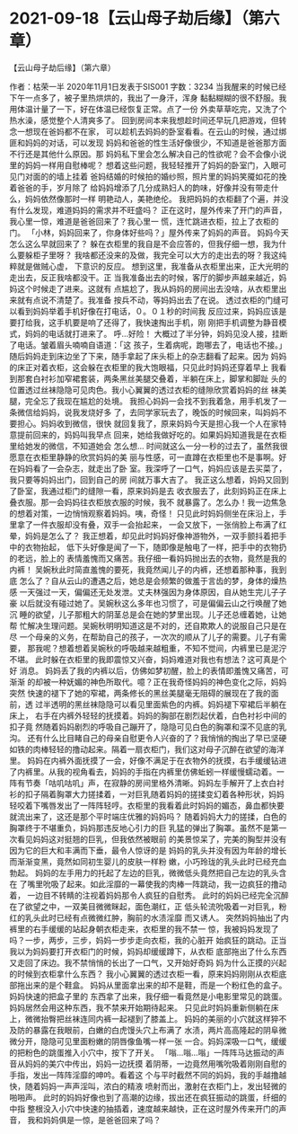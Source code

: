 # 2021-09-18【云山母子劫后缘】（第六章）



【云山母子劫后缘】（第六章）



作者：枯荣一半 2020年11月1日发表于SIS001 字数：3234
当我醒来的时候已经下午一点多了，被子里热烘烘的，我出了一身汗，浑身 黏黏糊糊的很不舒服。我用体温计量了一下，好在体温已经恢复正常。点了一份 外卖草草吃完，又洗了个热水澡，感觉整个人清爽多了。
回到房间本来我想趁时间还早玩几把游戏，但转念一想现在爸妈都不在家， 可以趁机去妈妈的卧室看看。在云山的时候，通过绑匪和妈妈的对话，可以发现 妈妈和爸爸的性生活好像很少，不知道是爸爸那方面不行还是其他什么原因。那 妈妈私下里会怎么解决自己的性欲呢？会不会像小说里的妈妈一样用自慰棒呢？
想着这些问题，我轻轻推开了妈妈的卧室门，入眼可见门对面的的墙上挂着 爸妈结婚的时候拍的婚纱照，照片里的妈妈笑魇如花的挽着爸爸的手，岁月除了 给妈妈增添了几分成熟妇人的韵味，好像并没有带走什么，妈妈依然像那时一样 明艳动人，美艳绝伦。
我把妈妈的衣柜翻了个遍，并没有什么发现，难道妈妈的需求并不旺盛吗？ 正在这时，屋外传来了开门的声音，我心里一惊，难道是爸爸回来了？我心里一 慌，连忙跳进衣柜，拉上了衣柜的门。
「小林，妈妈回来了，你身体好些吗？」屋外传来了妈妈的声音。
妈妈今天怎么这么早就回来了？
躲在衣柜里的我自是不会应答的，但我仔细一想，我为什么要躲柜子里呀？ 我啥都还没来的及做，我完全可以大方的走出去的呀？我这纯粹就是做贼心虚， 下意识的反应。
想到这里，我准备从衣柜里出来，正大光明的走出去，反正我啥都没干。正 当我准备出去的时候，客厅的脚步声越来越近，妈妈这个时候走了进来。这就有 点尴尬了，我从妈妈的房间出去没啥，从衣柜里出来就有点说不清楚了。我准备 按兵不动，等妈妈出去了在说。
透过衣柜的门缝可以看到妈妈举着手机好像在打电话，０。０１秒的时间我 反应过来，妈妈应该是要打给我，这手机要是响了还得了，我快速掏出手机，刚 刚把手机调整为静音模式，妈妈的电话就打进来了。
呼…好险！
大概过了半分钟，妈妈见没人接，挂断了电话。皱着眉头喃喃自语道：「这 孩子，生着病呢，跑哪去了，电话也不接。」
随后妈妈走到床边坐了下来，随手拿起了床头柜上的杂志翻看了起来。因为 妈妈的床正对着衣柜，这会躲在衣柜里的我大饱眼福，只见此时妈妈还穿着早上 我看到那套白衬衫加窄裙套装，两条黑丝美腿交叠着，半躺在床上，脚掌和脚趾 头的位置透过丝袜隐隐可见肉色。我小心翼翼的透过衣柜的缝隙欣赏着妈妈的丝 袜美腿，完全忘了我现在尴尬的处境。
我担心妈妈一会找不到我着急，用手机发了一条微信给妈妈，说我发烧好多 了，去同学家玩去了，晚饭的时候回来，叫妈妈不要担心。妈妈收到微信，很快 就回复我了，原来妈妈今天是担心我一个人在家特意提前回来的，妈妈叫我早点 回来，她给我做好吃的。如果妈妈知道我是在衣柜里给她发的微信，不知道她会 怎么想…
时间就这么一分一秒的过去了，虽然我很愿意在衣柜里静静的欣赏妈妈的美 丽与性感，可一直蹲在衣柜里也不是事啊。好在妈妈看了一会杂志，就走出了卧 室。我深呼了一口气，妈妈应该是去买菜了，我只要等妈妈出门，回到自己的房 间就万事大吉了。
我正这么想着，妈妈又回到了卧室，我通过柜门的缝隙一看，原来妈妈是去 收衣服去了，此刻妈妈正在床上叠衣服。那一会妈妈往衣柜放衣服的时候，我不 就暴露了。怎么办！我一边焦急的想着对策，一边悄悄观察着妈妈。咦，奇怪！
只见此时妈妈侧坐在床沿上，手里拿了一件衣服却没有叠，双手一会抬起来， 一会又放下，一张俏脸上布满了红晕，妈妈是怎么了？
我正想着，却见此时妈妈好像神游物外，一双手颤抖着把手中的衣物抬起， 低下头好像是闻了一下，随即像是触电了一样，把手中的衣物扔的老远，脸上的 表情羞愧而又痛苦。我仔细一看妈妈抛出去的衣物，竟然是我的内裤！
吴婉秋此时简直羞愧的要死，我竟然闻儿子的内裤，还想着那种事，我到底 怎么了？自从云山的遭遇之后，她总是会频繁的做羞于言齿的梦，身体的燥热感 一天强过一天，偏偏还无处发泄。丈夫林强因为身体原因，自从她生完儿子子豪 以后就没有碰过她了。吴婉秋这么多年也习惯了，可是偏偏云山之行唤醒了她沉 睡的欲望，儿子那粗大的阴茎总是会在她的梦里出现。儿子还总缠着她，让她帮 忙解决生理问题。吴婉秋明明知道这是不对的，还自欺欺人的说服自己只是在尽 一个母亲的义务，在帮助自己的孩子，一次次的顺从了儿子的需要。儿子有需要， 那我呢？想着想着吴婉秋的呼吸越来越粗重，不知不觉间，内裤里已是泥泞不堪。
此时躲在衣柜里的我即震惊又兴奋，妈妈难道对我也有想法？这可真是个好 消息。
妈妈丢了我的内裤以后，仿佛如梦初醒，脸上的表情即羞愧又痛苦，可渐渐 的却被一种妩媚的神色所取代。噫？正在我奇怪妈妈的神色变化之际，妈妈突然 快速的褪下了她的窄裙，两条修长的黑丝美腿毫无阻碍的展现在了我的面前，透 过半透明的黑丝袜隐隐可以看见里面紫色的内裤。妈妈褪下窄裙后半躺在床上， 右手在内裤外轻轻的抚摸着。妈妈的胸部在剧烈起伏着，白色衬衫中间的扣子竟 然随着妈妈剧烈的呼吸自己蹦开了，隐隐可见白色的胸罩和深不见底的乳沟。
还有什么比目睹自己的母亲自慰更令人兴奋的了？我悄悄的掏出了早已坚硬 如铁的肉棒轻轻的撸动起来。隔着一扇衣柜门，我们这对母子沉醉在欲望的海洋 里。
妈妈在内裤外面抚摸了一会，好像不满足于在衣物外的抚摸，右手缓缓钻进 了内裤里。从我的视角看去，妈妈的手指在内裤里仿佛蚯蚓一样缓慢蠕动着。一 阵有节奏「咕叽咕叽」声，在寂静的房间里格外清晰。妈妈左手解开了上衣白衬 衫的扣子隔着胸罩大力搓揉着，一对巨乳随着妈妈的搓揉变幻着各种形状，妈妈 轻咬着下嘴唇发出了一阵阵轻哼。衣柜里的我看着此时妈妈的媚态，鼻血都快要 就流出来了，这还是那个平时端庄优雅的妈妈吗？
随着妈妈大力的搓揉，白色的胸罩终于不堪重负，妈妈那违反地心引力的巨 乳猛的弹出了胸罩。虽然不是第一次看见妈妈这对挺翘的巨乳，但我依然被眼前 的美景惊呆了，完美的胸型并没有因为它的巨大和丰满而下垂，最令人惊讶的是 妈妈的乳头并没有因为年龄的增长而渐渐变黑，竟然如同初生婴儿的皮肤一样粉 嫩，小巧玲珑的乳头此时已经充血勃起。
妈妈的左手用力的托起了左边的巨乳，微微低头竟然把自己左边的乳头含在 了嘴里吮吸了起来。如此淫靡的一幕使我的肉棒一阵跳动，我一边疯狂的撸动着， 一边目不转睛的注视着妈妈那令人疯狂的自慰秀。
此时的妈妈已经完全沉醉在了欲望之中，一双美目微微眯起，面色潮红，正 低头轮流吮吸着一对巨乳，粉红的乳头此时已经有点微微红肿，胸前的水渍淫靡 而又诱人。
突然妈妈抽出了内裤里的右手缓缓的站起身朝衣柜走来，衣柜里的我不禁一 惊，我被妈妈发现了吗？一步，两步，三步，妈妈一步步走向衣柜，我的心脏开 始疯狂的跳动。正当我以为妈妈要打开衣柜门的时候，妈妈却缓缓蹲下，从衣柜 底部拖出了什么东西又走回了床边。我不禁悄悄的长出了一口气，又开始好奇妈 妈为什么正摸的兴起的时候到衣柜拿什么东西？
我小心翼翼的透过衣柜一看，原来妈妈刚刚从衣柜底部拖出来的是个鞋盒。 妈妈从里面拿出来的却不是鞋，而是一个粉红色的盒子。妈妈快速的把盒子里的 东西拿了出来，我仔细一看竟然是小电影里常见的跳蛋。
妈妈居然会用这种东西，我不禁来开始期待起来。
只见此时妈妈重新侧躺在床上，微微抬臀把丝袜连同内裤一起褪到了膝盖上。 妈妈的美丽的小穴就这样猝不及防的暴露在我眼前，白嫩的白虎馒头穴上布满了 水渍，两片高高隆起的阴阜微微分开，隐隐可见里面粉嫩的阴唇像鱼嘴一样一张 一合。妈妈深吸一口气，缓缓的把粉色的跳蛋推入小穴中，按下了开关。
「嗡…嗡…嗡」一阵阵马达振动的声音从妈妈的美穴中传出，妈妈一边抚摸 着阴蒂，一边竟然用嘴吮吸着刚刚自慰的手指，发出一阵阵淫靡的呻吟。看着这 个与平时截然不同的妈妈，我的手越撸越快，随着妈妈一声声淫叫，浓白的精液 喷射而出，激射在衣柜门上，发出轻微的啪啪声。
此时的妈妈好像也到了高潮的边缘，拔出还在疯狂振动的跳蛋，纤细的中指 整根没入小穴中快速的抽插着，速度越来越快，正在这时屋外传来开门的声音， 我和妈妈俱是一惊，是爸爸回来了吗？



